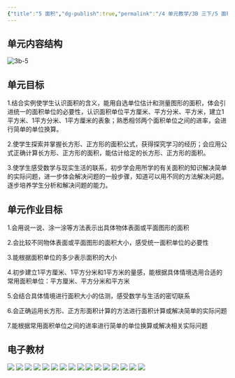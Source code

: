 ```yaml
---
{"title":"5 面积","dg-publish":true,"permalink":"/4 单元教学/3B 三下/5 面积/","dgPassFrontmatter":true,"noteIcon":""}
---
```



## 单元内容结构

![3b-5](https://r2.edui123.com/2023/05/3b-5.png)

## 单元目标

1.结合实例使学生认识面积的含义，能用自选单位估计和测量图形的面积，体会引进统一的面积单位的必要性，认识面积单位平方厘米、平方分米、平方米，建立1平方米、1平方分米、1平方厘米的表象；熟悉相邻两个面积单位之间的进率，会进行简单的单位换算。

2.使学生探索并掌握长方形、正方形的面积公式，获得探究学习的经历；会应用公式正确计算长方形、正方形的面积，能估计给定的长方形、正方形的面积。

3.使学生感受数学与现实生活的联系，初步学会用所学的有关面积的知识解决简单的实际问题，进一步体会解决问题的一般步骤，知道可以用不同的方法解决问题。逐步培养学生分析和解决问题的能力。

## 单元作业目标

1.会用说一说、涂一涂等方法表示出具体物体表面或平面图形的面积

2.会比较不同物体表面或平面图形的面积大小，感受统一面积单位的必要性

3.能根据面积单位的多少表示面积的大小

4.初步建立1平方厘米、1平方分米和1平方米的量感，能根据具体情境选用合适的常用面积单位：平方厘米、平方分米和平方米

5.会结合具体情境进行面积大小的估测，感受数学与生活的密切联系

6.会正确运用长方形、正方形面积计算的方法进行面积计算或解决简单的实际问题

7.能根据常用面积单位之间的进率进行简单的单位换算或解决相关实际问题


## 电子教材

<p class="grid-4">
	<img loading="lazy" decoding="async" src="https://book.pep.com.cn/1221001302141/files/mobile/60.jpg">
	<img loading="lazy" decoding="async" src="https://book.pep.com.cn/1221001302141/files/mobile/61.jpg">
	<img loading="lazy" decoding="async" src="https://book.pep.com.cn/1221001302141/files/mobile/62.jpg">
	<img loading="lazy" decoding="async" src="https://book.pep.com.cn/1221001302141/files/mobile/63.jpg">
	<img loading="lazy" decoding="async" src="https://book.pep.com.cn/1221001302141/files/mobile/64.jpg">
	<img loading="lazy" decoding="async" src="https://book.pep.com.cn/1221001302141/files/mobile/65.jpg">
	<img loading="lazy" decoding="async" src="https://book.pep.com.cn/1221001302141/files/mobile/66.jpg">
	<img loading="lazy" decoding="async" src="https://book.pep.com.cn/1221001302141/files/mobile/67.jpg">
	<img loading="lazy" decoding="async" src="https://book.pep.com.cn/1221001302141/files/mobile/68.jpg">
	<img loading="lazy" decoding="async" src="https://book.pep.com.cn/1221001302141/files/mobile/69.jpg">
	<img loading="lazy" decoding="async" src="https://book.pep.com.cn/1221001302141/files/mobile/70.jpg">
	<img loading="lazy" decoding="async" src="https://book.pep.com.cn/1221001302141/files/mobile/71.jpg">
	<img loading="lazy" decoding="async" src="https://book.pep.com.cn/1221001302141/files/mobile/72.jpg">
	<img loading="lazy" decoding="async" src="https://book.pep.com.cn/1221001302141/files/mobile/73.jpg">
	<img loading="lazy" decoding="async" src="https://book.pep.com.cn/1221001302141/files/mobile/74.jpg">
	<img loading="lazy" decoding="async" src="https://book.pep.com.cn/1221001302141/files/mobile/75.jpg">
</p>
